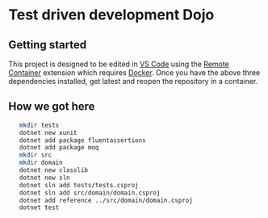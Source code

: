 # Test driven development Dojo

## Getting started

This project is designed to be edited in [VS Code](https://code.visualstudio.com/) using the [Remote Container](https://marketplace.visualstudio.com/items?itemName=ms-vscode-remote.remote-containers) extension which requires [Docker](https://www.docker.com/products/docker-desktop). Once you have the above three dependencies installed, get latest and reopen the repository in a container.

## How we got here

```bash
   mkdir tests
   dotnet new xunit
   dotnet add package fluentassertions
   dotnet add package moq
   mkdir src
   mkdir domain
   dotnet new classlib
   dotnet new sln
   dotnet sln add tests/tests.csproj
   dotnet sln add src/domain/domain.csproj
   dotnet add reference ../src/domain/domain.csproj
   dotnet test
```
